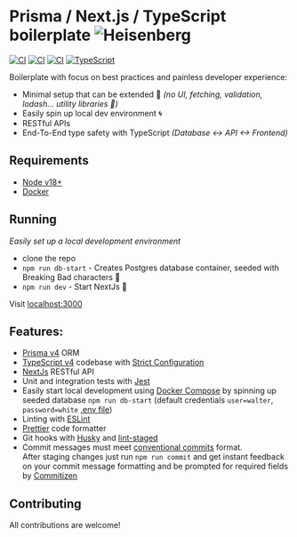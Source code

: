 # Prisma / Next.js / TypeScript boilerplate ![Heisenberg](misc/heisenberg.png)

[![CI][build-badge]][build-url]
[![CI][test-be-integration-badge]][test-be-integration-url]
[![CI][deploy-production-badge]][deploy-production-url]
[![TypeScript][typescript-badge]][typescript-url]

Boilerplate with focus on best practices and painless developer experience:

- Minimal setup that can be extended 🔧 _(no UI, fetching, validation, lodash... utility libraries 🎉)_
- Easily spin up local dev environment 🌀
- RESTful APIs
- End-To-End type safety with TypeScript _(Database <-> API <-> Frontend)_

## Requirements

- [Node v18+](https://nodejs.org/)
- [Docker](https://www.docker.com/)

## Running

_Easily set up a local development environment_

- clone the repo
- `npm run db-start` - Creates Postgres database container, seeded with Breaking Bad characters 💊
- `npm run dev` - Start NextJs 🚀

Visit [localhost:3000](http://localhost:3000/)

## Features:

- [Prisma v4](https://www.prisma.io/) ORM
- [TypeScript v4](https://github.com/microsoft/TypeScript) codebase with [Strict Configuration](https://typescript-eslint.io/docs/linting/configs#strict)
- [NextJs](https://github.com/vercel/next.js) RESTful API
- Unit and integration tests with [Jest](https://github.com/facebook/jest)
- Easily start local development using [Docker Compose](https://docs.docker.com/compose/) by spinning up seeded database `npm run db-start` (default credentials `user=walter`, `password=white` [.env file](./envs/dev.env))
- Linting with [ESLint](https://eslint.org/)
- [Prettier](https://prettier.io/) code formatter
- Git hooks with [Husky](https://github.com/typicode/husky) and [lint-staged](https://github.com/okonet/lint-staged)
- Commit messages must meet [conventional commits](https://www.conventionalcommits.org/en/v1.0.0/) format.  
  After staging changes just run `npm run commit` and get instant feedback on your commit message formatting and be prompted for required fields by [Commitizen](https://github.com/commitizen/cz-cli)

## Contributing

All contributions are welcome!

[build-badge]: https://github.com/mkosir/prisma-next-typescript/actions/workflows/build.yml/badge.svg
[build-url]: https://github.com/mkosir/prisma-next-typescript/actions/workflows/build.yml
[test-be-integration-badge]: https://github.com/mkosir/prisma-next-typescript/actions/workflows/test-be-integration.yml/badge.svg
[test-be-integration-url]: https://github.com/mkosir/prisma-next-typescript/actions/workflows/test-be-integration.yml
[deploy-production-badge]: https://github.com/mkosir/prisma-next-typescript/actions/workflows/deploy-production.yml/badge.svg
[deploy-production-url]: https://prisma-next-typescript.vercel.app
[typescript-badge]: https://badges.frapsoft.com/typescript/code/typescript.svg?v=101
[typescript-url]: https://github.com/microsoft/TypeScript
